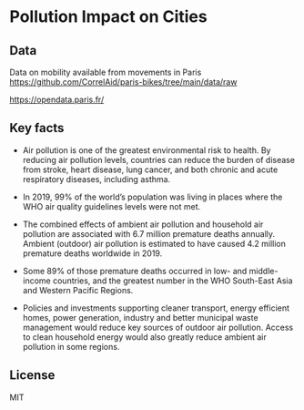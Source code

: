 # Pollution Impact on Cities


## Data 

Data on mobility available from movements in Paris
https://github.com/CorrelAid/paris-bikes/tree/main/data/raw

https://opendata.paris.fr/

## Key facts 

- Air pollution is one of the greatest environmental risk to health. By reducing air pollution levels, countries can reduce the burden of disease from stroke, heart disease, lung cancer, and both chronic and acute respiratory diseases, including asthma.

- In 2019, 99% of the world’s population was living in places where the WHO air quality guidelines levels were not met.

- The combined effects of ambient air pollution and household air pollution are associated with 6.7 million premature deaths annually.
Ambient (outdoor) air pollution is estimated to have caused 4.2 million premature deaths worldwide in 2019.

- Some 89% of those premature deaths occurred in low- and middle-income countries, and the greatest number in the WHO South-East Asia and Western Pacific Regions.

- Policies and investments supporting cleaner transport, energy efficient homes, power generation, industry and better municipal waste management would reduce key sources of outdoor air pollution. Access to clean household energy would also greatly reduce ambient air pollution in some regions.

## License

MIT
